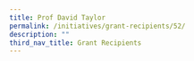 ```yaml
---
title: Prof David Taylor
permalink: /initiatives/grant-recipients/52/
description: ""
third_nav_title: Grant Recipients
---
```

